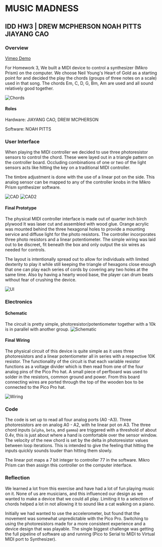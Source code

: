 # MUSIC MADNESS
## IDD HW3 | DREW MCPHERSON NOAH PITTS JIAYANG CAO

### Overview

[Vimeo Demo](https://vimeo.com/234336554)

For Homework 3, We built a MIDI device to control a synthesizer (Mikro Prism) on the computer. We choose Neil Young's Heart of Gold as a starting point for and decided the play the chords (groups of three notes on a scale) used in that song. The chords Em, C, D, G, Bm, Am are used and all sound relatively good together.

![Chords](./img/music.jpg)

#### Roles
Hardware: JIAYANG CAO, DREW MCPHERSON

Software: NOAH PITTS

### User Interface
When playing the MIDI controller we decided to use three photoresistor sensors to control the chord. These were layed out in a triangle pattern on the controller board. Occluding combinations of one or two of the light sensors acts like hitting the key on a traditional MIDI controller.

The timbre adjustment is done with the use of a linear pot on the side. This analog sensor can be mapped to any of the controller knobs in the Mikro Prism synthesizer software.

![CAD](./img/cad.png)
![CAD2](./img/cad2.png)

#### Final Prototype
The physical MIDI controller interface is made out of quarter inch birch plywood It was laser cut and assembled with wood glue. Orange acrylic was mounted behind the three hexagonal holes to provide a mounting service and diffuse light for the photo resistors. The controller incorporates three photo resistors and a linear potentiometer. The simple wiring was laid out to be discreet, fit beneath the box and only output the six wires as needed for controls.

The layout is intentionally spread out to allow for individuals with limited dexterity to play it while still keeping the triangle of hexagons close enough that one can play each series of cords by covering any two holes at the same time. Also by having a hearty wood base, the player can drum beats without fear of crushing the device.

![UI](./img/UI.jpg)

### Electronics

#### Schematic
The circuit is pretty simple, photoresistor/potentiometer together with a 10k is in parallel with another group.
![Schematic](./img/schematic.png)

#### Final Wiring
The physical circuit of this device is quite simple as it uses three photoresistors and a linear potentiometer all in series with a respective 10K resistor. The functionality of the circuit is that each variable resistor functions as a voltage divider which is then read from one of the four analog pins of the Pico Pro hat. A small piece of perfboard was used to solder in the resistors, common ground and power. From this board connecting wires are ported through the top of the wooden box to be connected to the Pico Pro hat.

![Wiring](./img/wiring.jpg)

### Code
The code is set up to read all four analog ports (A0 -A3). Three photoresistors are on analog A0 - A2, with he linear pot on A3. The three chord inputs (`alpha`, `beta`, and `gamma`) are triggered with a threshold of about 0.4v, this is just about where a hand is comfortable over the sensor window. The velocity of the new chord is set by the delta in photoresistor values between loop iterations. This is intended to give the feeling that hitting the inputs quickly sounds louder than hitting them slowly.

The linear pot maps a 7 bit integer to controller 77 in the software. Mikro Prism can then assign this controller on the computer interface.

### Reflection
We learned a lot from this exercise and have had a lot of fun playing music on it. None of us are musicians, and this influenced our design as we wanted to make a device that we could all play. Limiting it to a selection of chords helped a lot in not allowing it to sound like a cat walking on a piano.

Initially we had wanted to use the accelerometer, but found that the movement was somewhat unpredictable with the Pico Pro. Switching to using the photoresistors made for a more consistent experience and a device design that was playable. The single biggest challenge was getting the full pipeline of software up and running (Pico to Serial to MIDI to Virtual MIDI port to Synthesizer).
